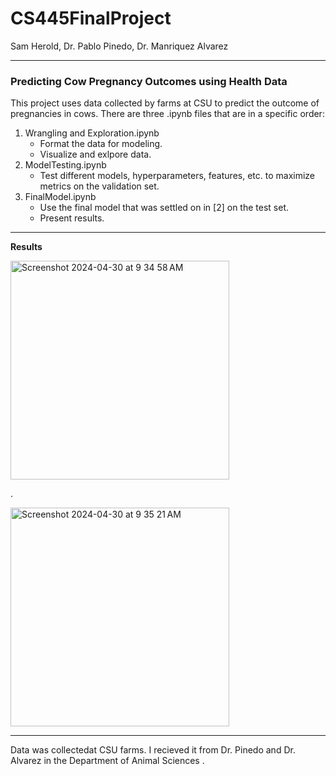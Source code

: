 # CS445FinalProject
Sam Herold, Dr. Pablo Pinedo, Dr. Manriquez Alvarez

---


### **Predicting Cow Pregnancy Outcomes using Health Data**
This project uses data collected by farms at CSU to predict the outcome of pregnancies in cows. There are three .ipynb files that are in a specific order:


1. Wrangling and Exploration.ipynb
   - Format the data for modeling.
   - Visualize and exlpore data.
2. ModelTesting.ipynb
   - Test different models, hyperparameters, features, etc. to maximize metrics on the validation set.
3. FinalModel.ipynb
   - Use the final model that was settled on in [2] on the test set.
   - Present results.

---
**Results**
  
<img width="350" alt="Screenshot 2024-04-30 at 9 34 58 AM" src="https://github.com/SamHero16/CS445FinalProject/assets/132628480/c8dc5778-ede8-44f8-ae51-d062ea497101">   

.

<img width="350" alt="Screenshot 2024-04-30 at 9 35 21 AM" src="https://github.com/SamHero16/CS445FinalProject/assets/132628480/3a2dd841-71ac-49ad-9693-3e33e3b293bc">

---


Data was collectedat CSU farms. I recieved it from Dr. Pinedo and Dr. Alvarez in the Department of Animal Sciences .
